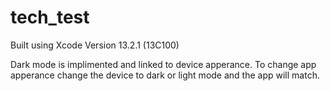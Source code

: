 # tech_test

Built using Xcode Version 13.2.1 (13C100)

Dark mode is implimented and linked to device apperance. To change app apperance change the device to dark or light mode and the app will match.
